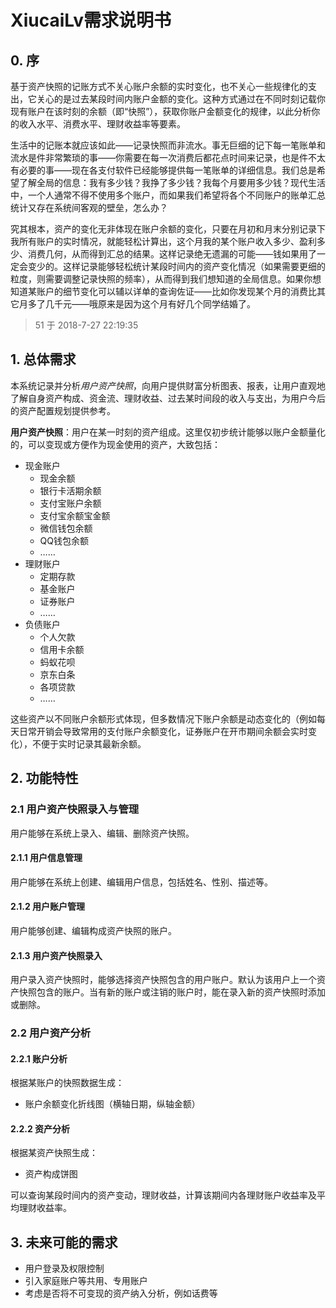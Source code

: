 # XiucaiLv需求说明书

## 0. 序

基于资产快照的记账方式不关心账户余额的实时变化，也不关心一些规律化的支出，它关心的是过去某段时间内账户金额的变化。这种方式通过在不同时刻记载你现有账户在该时刻的余额（即“快照”），获取你账户金额变化的规律，以此分析你的收入水平、消费水平、理财收益率等要素。

生活中的记账本就应该如此——记录快照而非流水。事无巨细的记下每一笔账单和流水是件非常繁琐的事——你需要在每一次消费后都花点时间来记录，也是件不太有必要的事——现在各支付软件已经能够提供每一笔账单的详细信息。我们总是希望了解全局的信息：我有多少钱？我挣了多少钱？我每个月要用多少钱？现代生活中，一个人通常不得不使用多个账户，而如果我们希望将各个不同账户的账单汇总统计又存在系统间客观的壁垒，怎么办？

究其根本，资产的变化无非体现在账户余额的变化，只要在月初和月末分别记录下我所有账户的实时情况，就能轻松计算出，这个月我的某个账户收入多少、盈利多少、消费几何，从而得到汇总的结果。这样记录绝无遗漏的可能——钱如果用了一定会变少的。这样记录能够轻松统计某段时间内的资产变化情况（如果需要更细的粒度，则需要调整记录快照的频率），从而得到我们想知道的全局信息。如果你想知道某账户的细节变化可以辅以详单的查询佐证——比如你发现某个月的消费比其它月多了几千元——哦原来是因为这个月有好几个同学结婚了。

> 51 于 2018-7-27 22:19:35

## 1. 总体需求

本系统记录并分析*用户资产快照*，向用户提供财富分析图表、报表，让用户直观地了解自身资产构成、资金流、理财收益、过去某时间段的收入与支出，为用户今后的资产配置规划提供参考。

**用户资产快照**：用户在某一时刻的资产组成。这里仅初步统计能够以账户金额量化的，可以变现或方便作为现金使用的资产，大致包括：

- 现金账户
  - 现金余额
  - 银行卡活期余额
  - 支付宝账户余额
  - 支付宝余额宝金额
  - 微信钱包余额
  - QQ钱包余额
  - ……
- 理财账户
  - 定期存款
  - 基金账户
  - 证券账户
  - ……
- 负债账户
  - 个人欠款
  - 信用卡余额
  - 蚂蚁花呗
  - 京东白条
  - 各项贷款
  - ……

这些资产以不同账户余额形式体现，但多数情况下账户余额是动态变化的（例如每天日常开销会导致常用的支付账户余额变化，证券账户在开市期间余额会实时变化），不便于实时记录其最新余额。

## 2. 功能特性

### 2.1 用户资产快照录入与管理

用户能够在系统上录入、编辑、删除资产快照。

#### 2.1.1 用户信息管理

用户能够在系统上创建、编辑用户信息，包括姓名、性别、描述等。

#### 2.1.2 用户账户管理

用户能够创建、编辑构成资产快照的账户。

#### 2.1.3 用户资产快照录入

用户录入资产快照时，能够选择资产快照包含的用户账户。默认为该用户上一个资产快照包含的账户。当有新的账户或注销的账户时，能在录入新的资产快照时添加或删除。

### 2.2 用户资产分析

#### 2.2.1 账户分析

根据某账户的快照数据生成：

- 账户余额变化折线图（横轴日期，纵轴金额）

#### 2.2.2 资产分析

根据某资产快照生成：

- 资产构成饼图

可以查询某段时间内的资产变动，理财收益，计算该期间内各理财账户收益率及平均理财收益率。

## 3. 未来可能的需求

- 用户登录及权限控制
- 引入家庭账户等共用、专用账户
- 考虑是否将不可变现的资产纳入分析，例如话费等